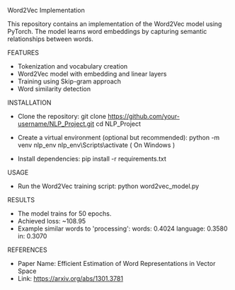 Word2Vec Implementation

This repository contains an implementation of the Word2Vec model using PyTorch. The model learns word embeddings by capturing semantic relationships between words.

FEATURES
- Tokenization and vocabulary creation
- Word2Vec model with embedding and linear layers
- Training using Skip-gram approach
- Word similarity detection

INSTALLATION

- Clone the repository:
  git clone https://github.com/your-username/NLP_Project.git
  cd NLP_Project

- Create a virtual environment (optional but recommended):
  python -m venv nlp_env
  nlp_env\Scripts\activate     ( On Windows )
  
- Install dependencies:
  pip install -r requirements.txt

  
USAGE
- Run the Word2Vec training script:
  python word2vec_model.py

RESULTS
- The model trains for 50 epochs.
- Achieved loss: ~108.95
- Example similar words to 'processing':
    words: 0.4024
    language: 0.3580
    in: 0.3070

REFERENCES
- Paper Name: Efficient Estimation of Word Representations in Vector Space
- Link: https://arxiv.org/abs/1301.3781
